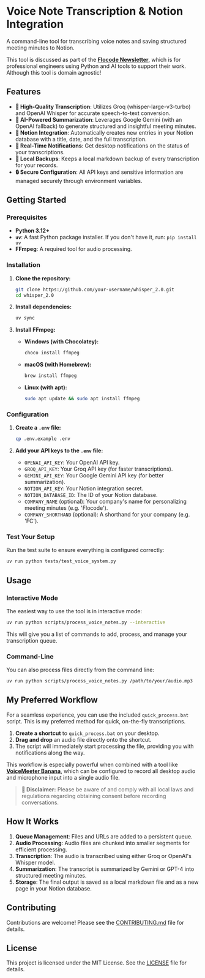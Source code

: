 # Voice Note Transcription & Notion Integration

A command-line tool for transcribing voice notes and saving structured meeting minutes to Notion.

This tool is discussed as part of the [**Flocode Newsletter**](https://flocode.substack.com/), which is for professional engineers using Python and AI tools to support their work. Although this tool is domain agnostic!

## Features

- **🎤 High-Quality Transcription**: Utilizes Groq (whisper-large-v3-turbo) and OpenAI Whisper for accurate speech-to-text conversion.
- **🤖 AI-Powered Summarization**: Leverages Google Gemini (with an OpenAI fallback) to generate structured and insightful meeting minutes.
- **📝 Notion Integration**: Automatically creates new entries in your Notion database with a title, date, and the full transcription.
- **🔔 Real-Time Notifications**: Get desktop notifications on the status of your transcriptions.
- **💾 Local Backups**: Keeps a local markdown backup of every transcription for your records.
- **🔒 Secure Configuration**: All API keys and sensitive information are managed securely through environment variables.

## Getting Started

### Prerequisites

- **Python 3.12+**
- **`uv`**: A fast Python package installer. If you don't have it, run: `pip install uv`
- **FFmpeg**: A required tool for audio processing.

### Installation

1.  **Clone the repository:**
    ```bash
    git clone https://github.com/your-username/whisper_2.0.git
    cd whisper_2.0
    ```

2.  **Install dependencies:**
    ```bash
    uv sync
    ```

3.  **Install FFmpeg:**
    - **Windows (with Chocolatey):**
      ```powershell
      choco install ffmpeg
      ```
    - **macOS (with Homebrew):**
      ```bash
      brew install ffmpeg
      ```
    - **Linux (with apt):**
      ```bash
      sudo apt update && sudo apt install ffmpeg
      ```

### Configuration

1.  **Create a `.env` file:**
    ```bash
    cp .env.example .env
    ```

2.  **Add your API keys to the `.env` file:**
    - `OPENAI_API_KEY`: Your OpenAI API key.
    - `GROQ_API_KEY`: Your Groq API key (for faster transcriptions).
    - `GEMINI_API_KEY`: Your Google Gemini API key (for better summarization).
    - `NOTION_API_KEY`: Your Notion integration secret.
    - `NOTION_DATABASE_ID`: The ID of your Notion database.
    - `COMPANY_NAME` (optional): Your company's name for personalizing meeting minutes (e.g. 'Flocode').
    - `COMPANY_SHORTHAND` (optional): A shorthand for your company (e.g. 'FC').

### Test Your Setup

Run the test suite to ensure everything is configured correctly:
```bash
uv run python tests/test_voice_system.py
```

## Usage

### Interactive Mode

The easiest way to use the tool is in interactive mode:
```bash
uv run python scripts/process_voice_notes.py --interactive
```
This will give you a list of commands to add, process, and manage your transcription queue.

### Command-Line

You can also process files directly from the command line:
```bash
uv run python scripts/process_voice_notes.py /path/to/your/audio.mp3
```

## My Preferred Workflow

For a seamless experience, you can use the included `quick_process.bat` script. This is my preferred method for quick, on-the-fly transcriptions.

1.  **Create a shortcut** to `quick_process.bat` on your desktop.
2.  **Drag and drop** an audio file directly onto the shortcut.
3.  The script will immediately start processing the file, providing you with notifications along the way.

This workflow is especially powerful when combined with a tool like [**VoiceMeeter Banana**](https://vb-audio.com/Voicemeeter/banana.htm), which can be configured to record all desktop audio and microphone input into a single audio file.

> **📢 Disclaimer:** Please be aware of and comply with all local laws and regulations regarding obtaining consent before recording conversations.

## How It Works

1.  **Queue Management**: Files and URLs are added to a persistent queue.
2.  **Audio Processing**: Audio files are chunked into smaller segments for efficient processing.
3.  **Transcription**: The audio is transcribed using either Groq or OpenAI's Whisper model.
4.  **Summarization**: The transcript is summarized by Gemini or GPT-4 into structured meeting minutes.
5.  **Storage**: The final output is saved as a local markdown file and as a new page in your Notion database.

## Contributing

Contributions are welcome! Please see the [CONTRIBUTING.md](CONTRIBUTING.md) file for details.

## License

This project is licensed under the MIT License. See the [LICENSE](LICENSE) file for details.
